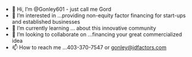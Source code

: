 - 👋 Hi, I’m @Gonley601 - just call me Gord
- 👀 I’m interested in ...providing non-equity factor financing for start-ups and established businesses
- 🌱 I’m currently learning ... about this innovative community
- 💞️ I’m looking to collaborate on ...financing your great commercialized idea
- 📫 How to reach me ...403-370-7547 or gonley@jdfactors.com

<!---
Gonley601/Gonley601 is a ✨ special ✨ repository because its `README.md` (this file) appears on your GitHub profile.
You can click the Preview link to take a look at your changes.
--->
